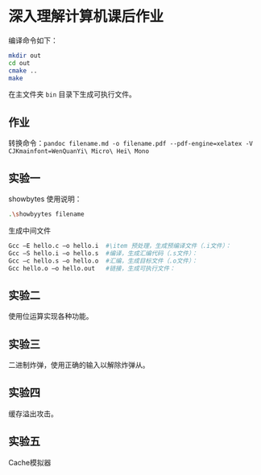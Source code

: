 # 深入理解计算机课后作业

编译命令如下：
```bash
mkdir out
cd out
cmake ..
make
```
在主文件夹 `bin` 目录下生成可执行文件。

## 作业

转换命令：`pandoc filename.md -o filename.pdf --pdf-engine=xelatex -V CJKmainfont=WenQuanYi\ Micro\ Hei\ Mono`

## 实验一
showbytes 使用说明：
```bash
.\showbyytes filename
```

生成中间文件
```bash
Gcc –E hello.c –o hello.i  #\item 预处理，生成预编译文件（.i文件）：
Gcc –S hello.i –o hello.s  #编译，生成汇编代码（.s文件）：
Gcc –c hello.s –o hello.o  #汇编，生成目标文件（.o文件）：
Gcc hello.o –o hello.out   #链接，生成可执行文件：
```

## 实验二
使用位运算实现各种功能。

## 实验三
二进制炸弹，使用正确的输入以解除炸弹从。

## 实验四
缓存溢出攻击。

## 实验五
Cache模拟器
